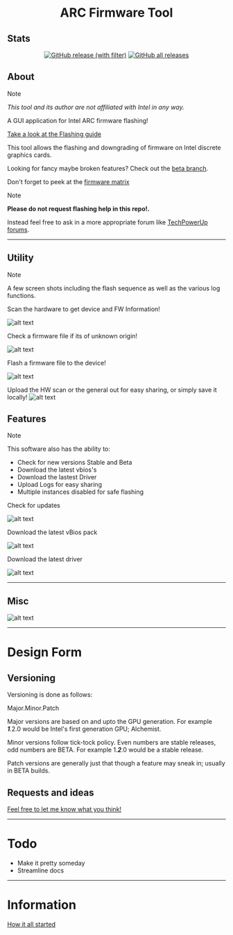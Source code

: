 <h1 align="center">ARC Firmware Tool</h1>

## Stats

<p align="center">
<a href="https://github.com/Solaris17/ARC-Firmware-Tool/releases"><img alt="GitHub release (with filter)" src="https://img.shields.io/github/v/release/Solaris17/ARC-Firmware-Tool"></a>
<a href="https://github.com/Solaris17/ARC-Firmware-Tool/releases"><img alt="GitHub all releases" src="https://img.shields.io/github/downloads/Solaris17/ARC-Firmware-Tool/total?label=Downloads"></a>
</p>

## About

> [!NOTE]
> *This tool and its author are not affiliated with Intel in any way.*

A GUI application for Intel ARC firmware flashing!

[Take a look at the Flashing guide](docs/guide.md)

This tool allows the flashing and downgrading of firmware on Intel discrete graphics cards.

Looking for fancy maybe broken features? Check out the [beta branch](https://github.com/Solaris17/ARC-Firmware-Tool/tree/beta).

Don't forget to peek at the [firmware matrix](https://github.com/Solaris17/Arc-Firmware)

> [!NOTE]
> **Please do not request flashing help in this repo!.**

Instead feel free to ask in a more appropriate forum like [TechPowerUp forums](https://www.techpowerup.com/forums/forums/intel-arc-gpus.94/).

-----

## Utility

> [!NOTE]
> A few screen shots including the flash sequence as well as the various log functions.

Scan the hardware to get device and FW Information!

![alt text](https://github.com/Solaris17/ARC-Firmware-Tool/blob/master/pictures/Scanning.gif?raw=true)

Check a firmware file if its of unknown origin!

![alt text](https://github.com/Solaris17/ARC-Firmware-Tool/blob/master/pictures/Checking.gif?raw=true)

Flash a firmware file to the device!

![alt text](https://github.com/Solaris17/ARC-Firmware-Tool/blob/master/pictures/Flashing.gif?raw=true)

Upload the HW scan or the general out for easy sharing, or simply save it locally!
![alt text](https://github.com/Solaris17/ARC-Firmware-Tool/blob/master/pictures/Log-save.gif?raw=true)

## Features

> [!NOTE]
> This software also has the ability to:

- Check for new versions Stable and Beta
- Download the latest vbios's
- Download the lastest Driver
- Upload Logs for easy sharing
- Multiple instances disabled for safe flashing

Check for updates

![alt text](https://github.com/Solaris17/ARC-Firmware-Tool/blob/master/pictures/Update.gif?raw=true)

Download the latest vBios pack

![alt text](https://github.com/Solaris17/ARC-Firmware-Tool/blob/master/pictures/Bios-Download.gif?raw=true)

Download the latest driver

![alt text](https://github.com/Solaris17/ARC-Firmware-Tool/blob/master/pictures/Driver-Download.gif?raw=true)

-----

## Misc

![alt text](https://github.com/Solaris17/ARC-Firmware-Tool/blob/master/pictures/About.gif?raw=true)

-----

# Design Form

## Versioning

Versioning is done as follows:

Major.Minor.Patch

Major versions are based on and upto the GPU generation. For example **_1_**.2.0 would be Intel's first generation GPU; Alchemist.

Minor versions follow tick-tock policy. Even numbers are stable releases, odd numbers are BETA. For example 1.**_2_**.0 would be a stable release.

Patch versions are generally just that though a feature may sneak in; usually in BETA builds.

## Requests and ideas

[Feel free to let me know what you think!](docs/requests.md)

-----

# Todo
- Make it pretty someday
- Streamline docs

-----

# Information

[How it all started](docs/history.md)
